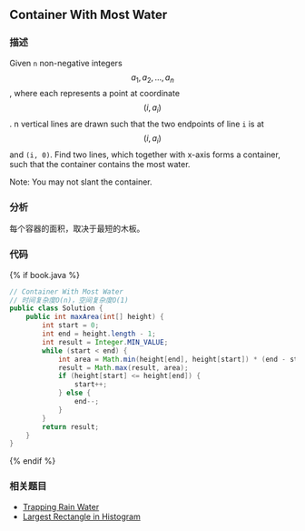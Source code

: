 ## Container With Most Water


### 描述

Given `n` non-negative integers $$a_1, a_2, ..., a_n$$, where each represents a point at coordinate $$(i, a_i)$$. n vertical lines are drawn such that the two endpoints of line `i` is at $$(i, a_i)$$ and `(i, 0)`. Find two lines, which together with x-axis forms a container, such that the container contains the most water.

Note: You may not slant the container.


### 分析

每个容器的面积，取决于最短的木板。


### 代码

{% if book.java %}
```java
// Container With Most Water
// 时间复杂度O(n)，空间复杂度O(1)
public class Solution {
    public int maxArea(int[] height) {
        int start = 0;
        int end = height.length - 1;
        int result = Integer.MIN_VALUE;
        while (start < end) {
            int area = Math.min(height[end], height[start]) * (end - start);
            result = Math.max(result, area);
            if (height[start] <= height[end]) {
                start++;
            } else {
                end--;
            }
        }
        return result;
    }
}
```
{% endif %}


### 相关题目

* [Trapping Rain Water](trapping-rain-water.md)
* [Largest Rectangle in Histogram](largest-rectangle-in-histogram.md)
